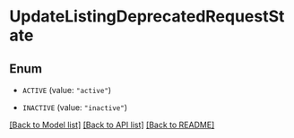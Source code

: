# UpdateListingDeprecatedRequestState

## Enum


* `ACTIVE` (value: `"active"`)

* `INACTIVE` (value: `"inactive"`)


[[Back to Model list]](../README.md#documentation-for-models) [[Back to API list]](../README.md#documentation-for-api-endpoints) [[Back to README]](../README.md)


